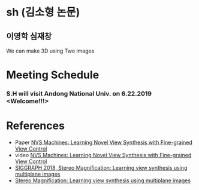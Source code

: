 # sh (김소형 논문)
## 이영학 심재창
We can make 3D using Two images

# Meeting Schedule
### S.H will visit Andong National Univ. on 6.22.2019 <Welcome!!!>

# References
* Paper [NVS Machines: Learning Novel View Synthesis with Fine-grained View Control](https://arxiv.org/abs/1901.01880)
* video [NVS Machines: Learning Novel View Synthesis with Fine-grained View Control](https://youtu.be/RdlQIc0ilZw)
* [SIGGRAPH 2018, Stereo Magnification: Learning view synthesis using multiplane images](https://youtu.be/oAKDhHPwSUE)
* [Stereo Magnification: Learning view synthesis using multiplane images](https://youtu.be/k7C3Gg1V1lY)
